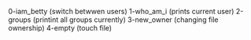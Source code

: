 0-iam_betty
(switch betwwen users)
1-who_am_i
(prints current user)
2-groups
(printint all groups currently)
3-new_owner
(changing file ownership)
4-empty
(touch file)

